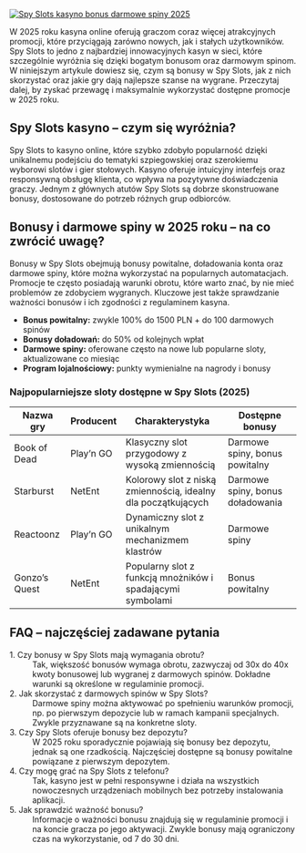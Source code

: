 [![Spy Slots kasyno bonus darmowe spiny 2025](https://123-caf.pages.dev/gitsignup.png)](https://vrmoo.ru/Bt82HjjY)

<p>W 2025 roku kasyna online oferują graczom coraz więcej atrakcyjnych promocji, które przyciągają zarówno nowych, jak i stałych użytkowników. Spy Slots to jedno z najbardziej innowacyjnych kasyn w sieci, które szczególnie wyróżnia się dzięki bogatym bonusom oraz darmowym spinom. W niniejszym artykule dowiesz się, czym są bonusy w Spy Slots, jak z nich skorzystać oraz jakie gry dają najlepsze szanse na wygrane. Przeczytaj dalej, by zyskać przewagę i maksymalnie wykorzystać dostępne promocje w 2025 roku.</p>  <h2>Spy Slots kasyno – czym się wyróżnia?</h2> <p>Spy Slots to kasyno online, które szybko zdobyło popularność dzięki unikalnemu podejściu do tematyki szpiegowskiej oraz szerokiemu wyborowi slotów i gier stołowych. Kasyno oferuje intuicyjny interfejs oraz responsywną obsługę klienta, co wpływa na pozytywne doświadczenia graczy. Jednym z głównych atutów Spy Slots są dobrze skonstruowane bonusy, dostosowane do potrzeb różnych grup odbiorców.</p>  <h2>Bonusy i darmowe spiny w 2025 roku – na co zwrócić uwagę?</h2> <p>Bonusy w Spy Slots obejmują bonusy powitalne, doładowania konta oraz darmowe spiny, które można wykorzystać na popularnych automatacjach. Promocje te często posiadają warunki obrotu, które warto znać, by nie mieć problemów ze zdobyciem wygranych. Kluczowe jest także sprawdzanie ważności bonusów i ich zgodności z regulaminem kasyna.</p>  <ul> <li><strong>Bonus powitalny:</strong> zwykle 100% do 1500 PLN + do 100 darmowych spinów</li> <li><strong>Bonusy doładowań:</strong> do 50% od kolejnych wpłat</li> <li><strong>Darmowe spiny:</strong> oferowane często na nowe lub popularne sloty, aktualizowane co miesiąc</li> <li><strong>Program lojalnościowy:</strong> punkty wymienialne na nagrody i bonusy</li> </ul>  <h3>Najpopularniejsze sloty dostępne w Spy Slots (2025)</h3> <table> <thead> <tr> <th>Nazwa gry</th> <th>Producent</th> <th>Charakterystyka</th> <th>Dostępne bonusy</th> </tr> </thead> <tbody> <tr> <td>Book of Dead</td> <td>Play’n GO</td> <td>Klasyczny slot przygodowy z wysoką zmiennością</td> <td>Darmowe spiny, bonus powitalny</td> </tr> <tr> <td>Starburst</td> <td>NetEnt</td> <td>Kolorowy slot z niską zmiennością, idealny dla początkujących</td> <td>Darmowe spiny, bonus doładowania</td> </tr> <tr> <td>Reactoonz</td> <td>Play’n GO</td> <td>Dynamiczny slot z unikalnym mechanizmem klastrów</td> <td>Darmowe spiny</td> </tr> <tr> <td>Gonzo’s Quest</td> <td>NetEnt</td> <td>Popularny slot z funkcją mnożników i spadającymi symbolami</td> <td>Bonus powitalny</td> </tr> </tbody> </table>  <h2>FAQ – najczęściej zadawane pytania</h2> <dl> <dt>1. Czy bonusy w Spy Slots mają wymagania obrotu?</dt> <dd>Tak, większość bonusów wymaga obrotu, zazwyczaj od 30x do 40x kwoty bonusowej lub wygranej z darmowych spinów. Dokładne warunki są określone w regulaminie promocji.</dd>  <dt>2. Jak skorzystać z darmowych spinów w Spy Slots?</dt> <dd>Darmowe spiny można aktywować po spełnieniu warunków promocji, np. po pierwszym depozycie lub w ramach kampanii specjalnych. Zwykle przyznawane są na konkretne sloty.</dd>  <dt>3. Czy Spy Slots oferuje bonusy bez depozytu?</dt> <dd>W 2025 roku sporadycznie pojawiają się bonusy bez depozytu, jednak są one rzadkością. Najczęściej dostępne są bonusy powitalne powiązane z pierwszym depozytem.</dd>  <dt>4. Czy mogę grać na Spy Slots z telefonu?</dt> <dd>Tak, kasyno jest w pełni responsywne i działa na wszystkich nowoczesnych urządzeniach mobilnych bez potrzeby instalowania aplikacji.</dd>  <dt>5. Jak sprawdzić ważność bonusu?</dt> <dd>Informacje o ważności bonusu znajdują się w regulaminie promocji i na koncie gracza po jego aktywacji. Zwykle bonusy mają ograniczony czas na wykorzystanie, od 7 do 30 dni.</dd> </dl>